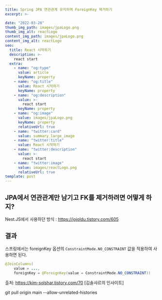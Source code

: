 ```yaml
---
title: Spring JPA 연관관계 유지하며 ForeignKey 제거하기
excerpt: >-

date: "2022-03-28"
thumb_img_path: images/jpaLogo.png
thumb_img_alt: reactLogo
content_img_path: images/jpaLogo.png
content_img_alt: reactLogo
seo:
  title: React 시작하기
  description: >-
    react start
  extra:
    - name: "og:type"
      value: article
      keyName: property
    - name: "og:title"
      value: React 시작하기
      keyName: property
    - name: "og:description"
      value: >-
        react start
      keyName: property
    - name: "og:image"
      value: images/jpaLogo.png
      keyName: property
      relativeUrl: true
    - name: "twitter:card"
      value: summary_large_image
    - name: "twitter:title"
      value: React 시작하기
    - name: "twitter:description"
      value: >-
        react start
    - name: "twitter:image"
      value: images/reactLogo.png
      relativeUrl: true
template: post
---
```



## JPA에서 연관관계만 남기고 FK를 제거하려면 어떻게 하지?

Nest.JS에서 사용하던 방식 : https://jojoldu.tistory.com/605

## 결과

스프링에서는 foreignKey 옵션의 `ConstraintMode.NO_CONSTRAINT` 값을 적용하여 사용하면 된다.  
```java
@JoinColumns(
    value = ...,
    foreignKey = @ForeignKey(value = ConstraintMode.NO_CONSTRAINT))

```
출처: https://kim-solshar.tistory.com/70 [김솔샤르의 인사이트]



git pull origin main --allow-unrelated-histories






